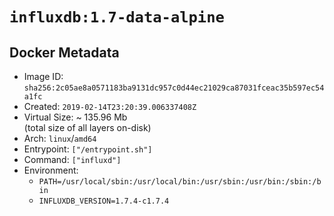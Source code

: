 # `influxdb:1.7-data-alpine`

## Docker Metadata

- Image ID: `sha256:2c05ae8a0571183ba9131dc957c0d44ec21029ca87031fceac35b597ec54a1fc`
- Created: `2019-02-14T23:20:39.006337408Z`
- Virtual Size: ~ 135.96 Mb  
  (total size of all layers on-disk)
- Arch: `linux`/`amd64`
- Entrypoint: `["/entrypoint.sh"]`
- Command: `["influxd"]`
- Environment:
  - `PATH=/usr/local/sbin:/usr/local/bin:/usr/sbin:/usr/bin:/sbin:/bin`
  - `INFLUXDB_VERSION=1.7.4-c1.7.4`
